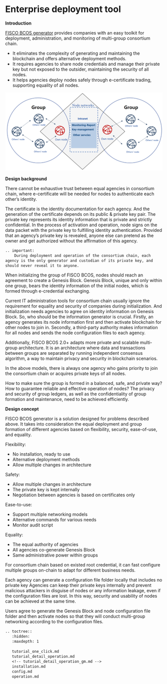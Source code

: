 # Enterprise deployment tool

**Introduction**

[FISCO BCOS generator](https://github.com/FISCO-BCOS/generator) provides companies with an easy toolkit for deployment, administration, and monitoring of multi-group consortium chain.

-   It eliminates the complexity of generating and maintaining the blockchain and offers alternative deployment methods.
-   It requires agencies to share node credentials and manage their private key but not exposed to the outsider, maintaining the security of all nodes.
-   It helps agencies deploy nodes safely through e-certificate trading, supporting equality of all nodes.

![](../../images/enterprise/toolshow.png)

**Design background**

There cannot be exhaustive trust between equal agencies in consortium chain, where e-certificate will be needed for nodes to authenticate each other’s identity.

The certificate is the identity documentation for each agency. And the generation of the certificate depends on its public & private key pair. The private key represents its identity information that is private and strictly confidential. In the process of activation and operation, node signs on the data packet with the private key to fulfilling identity authentication. Provided that an agency’s private key is revealed, anyone else can pretend as the owner and get authorized without the affirmation of this agency.

```eval_rst
.. important:
    During deployment and operation of the consortium chain, each agency is the only generator and custodian of its private key, and should never reveal it to anyone.
```

When initializing the group of FISCO BCOS, nodes should reach an agreement to create a Genesis Block. Genesis Block, unique and only within one group, bears the identity information of the initial nodes, which is formed through e-credential exchanging.

Current IT administration tools for consortium chain usually ignore the requirement for equality and security of companies during initialization. And initialization needs agencies to agree on identity information on Genesis Block. So, who should be the information generator is crucial. Firstly, an agency generates its node information first and then activate blockchain for other nodes to join in. Secondly, a third-party authority makes information for all nodes and sends the node configuration files to each agency.

Additionally, FISCO BCOS 2.0+ adapts more private and scalable multi-group architecture. It is an architecture where data and transactions between groups are separated by running independent consensus algorithm, a way to maintain privacy and security in blockchain scenarios.

In the above models, there is always one agency who gains priority to join the consortium chain or acquires private keys of all nodes.

How to make sure the group is formed in a balanced, safe, and private way? How to guarantee reliable and effective operation of nodes? The privacy and security of group ledgers, as well as the confidentiality of group formation and maintenance, need to be achieved efficiently.

**Design concept**

FISCO BCOS generator is a solution designed for problems described above. It takes into consideration the equal deployment and group formation of different agencies based on flexibility, security, ease-of-use, and equality.

Flexibility:

-   No installation, ready to use
-   Alternative deployment methods
-   Allow multiple changes in architecture

Safety:

-   Allow multiple changes in architecture
-   The private key is kept internally
-   Negotiation between agencies is based on certificates only

Ease-to-use:

-   Support multiple networking models
-   Alternative commands for various needs
-   Monitor audit script

Equality:

-   The equal authority of agencies
-   All agencies co-generate Genesis Block
-   Same administrative power within groups

For consortium chain based on existed root credential, it can fast configure multiple groups on-chain to adapt for different business needs.

Each agency can generate a configuration file folder locally that includes no private key   Agencies can keep their private keys internally and prevent malicious attackers in disguise of nodes or any information leakage, even if the configuration files are lost. In this way, security and usability of nodes can be achieved at the same time.

Users agree to generate the Genesis Block and node configuration file folder and then activate nodes so that they will conduct multi-group networking according to the configuration files.

```eval_rst
.. toctree::
   :hidden:
   :maxdepth: 1

   tutorial_one_click.md
   tutorial_detail_operation.md
   <!-- tutorial_detail_operation_gm.md -->
   installation.md
   config.md
   operation.md
```
